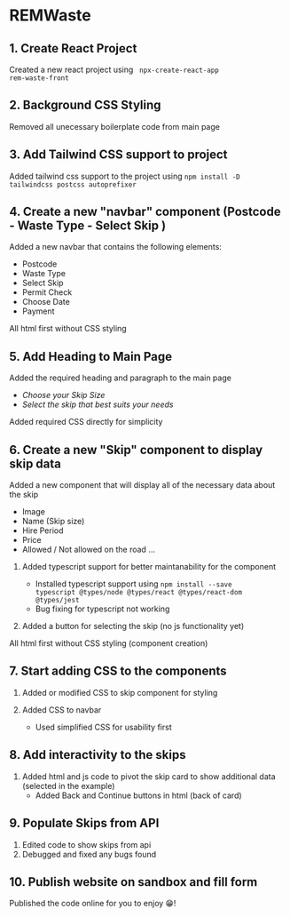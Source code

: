 # REMWaste

## 1. Create React Project

Created a new react project using 
<code> npx-create-react-app rem-waste-front </code> 


## 2. Background CSS Styling

Removed all unecessary boilerplate code from main page


## 3. Add Tailwind CSS support to project

Added tailwind css support to the project using
<code>npm install -D tailwindcss postcss autoprefixer</code>


## 4. Create a new "navbar" component (Postcode - Waste Type - Select Skip )

Added a new navbar that contains the following elements:

* Postcode
* Waste Type
* Select Skip
* Permit Check
* Choose Date
* Payment

All html first without CSS styling


## 5. Add Heading to Main Page

Added the required heading and paragraph to the main page 

* <i>Choose your Skip Size</i>
* <i>Select the skip that best suits your needs</i>

Added required CSS directly for simplicity

## 6. Create a new "Skip" component to display skip data

Added a new component that will display all of the necessary data about the skip

* Image
* Name (Skip size)
* Hire Period
* Price
* Allowed / Not allowed on the road ...


1. Added typescript support for better maintanability for the component
    * Installed typescript support using <code>npm install --save typescript @types/node @types/react @types/react-dom @types/jest</code>
    * Bug fixing for typescript not working

2. Added a button for selecting the skip (no js functionality yet)

All html first without CSS styling (component creation)


## 7. Start adding CSS to the components

1. Added or modified CSS to skip component for styling

2. Added CSS to navbar
    * Used simplified CSS for usability first

## 8. Add interactivity to the skips

1. Added html and js code to pivot the skip card to show additional data (selected in the example)
    * Added Back and Continue buttons in html (back of card)

## 9. Populate Skips from API

1. Edited code to show skips from api
2. Debugged and fixed any bugs found

## 10. Publish website on sandbox and fill form

Published the code online for you to enjoy 😁!


